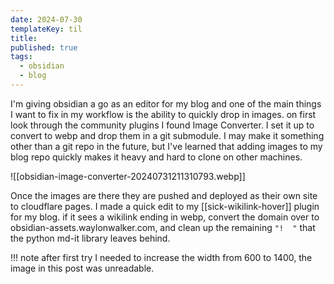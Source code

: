```yaml
---
date: 2024-07-30
templateKey: til
title:
published: true
tags:
  - obsidian
  - blog
---
```

I'm giving obsidian a go as an editor for my blog and one of the main things I want to fix in my workflow is the ability to quickly drop in images.  on first look through the community plugins I found Image Converter.  I set it up to convert to webp and drop them in a git submodule.  I may make it something other than a git repo in the future, but I've learned that adding images to my blog repo quickly makes it heavy and hard to clone on other machines.

![[obsidian-image-converter-20240731211310793.webp]]


Once the images are there they are pushed and deployed as their own site to cloudflare pages.  I made a quick edit to my [[sick-wikilink-hover]] plugin for my blog.  if it sees a wikilink ending in webp, convert the domain over to obsidian-assets.waylonwalker.com, and clean up the remaining `"!  "` that the python md-it library leaves behind.

!!! note
   after first try I needed to increase the width from 600 to 1400, the image in this post was unreadable.
